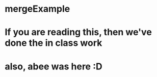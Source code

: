# mergeExample

# If you are reading this, then we've done the in class work



# also, abee was here :D
